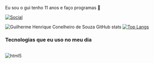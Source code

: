Eu sou o gui tenho 11 anos e faço programas 👋

[![Social](https://img.shields.io/badge/LinkedIn-0077B5?style=for-the-badge&logo=linkedin&logoColor=white)](https://www.linkedin.com/in/username/)

![Guilherme Henrique Conelheiro de Souza GitHub stats](https://github-readme-stats.vercel.app/api?username=guilhermehenri456&show_icons=true&theme=tokyonight)
[![Top Langs](https://github-readme-stats.vercel.app/api/top-langs/?username=guilhermehenri456&langs_count=8)](https://github.com/anuraghazra/github-readme-stats)

### Tecnologias que eu uso no meu dia

<div style="display: inline_block"></br>

<img align="center" alt="html5" src="https://img.shields.io/badge/Python-3776AB?style=for-the-badge&logo=python&logoColor=white">

</div>

